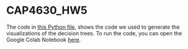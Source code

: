 # CAP4630_HW5

The code in [this Python file](https://github.com/jwils133/CAP4630_HW5/blob/main/AI_HW_5_Question_7_Part_1.ipynb), shows the code we used to generate the visualizations of the decision trees. To run the code, you can open the Google Colab Notebook [here](https://colab.research.google.com/drive/138xTqKkmqiYsYDMmWb9o9jXsR3llb4BP?usp=sharing).
